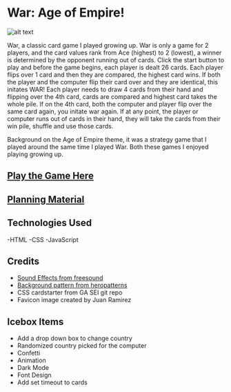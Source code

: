 # War: Age of Empire!
![alt text](https://i.imgur.com/yUJCxBH.jpeg "War Card Game")

War, a classic card game I played growing up.  War  is only a game for 2 players, and the card values rank from Ace (highest) to 2 (lowest), a winner is determined by the opponent running out of cards.  Click the start button to play and before the game begins, each player is dealt 26 cards.  Each player flips over 1 card and then they are compared, the highest card wins. If both the player and the computer flip their card over and they are identical, this initates WAR!  Each player needs to draw 4 cards from their hand and flipping over the 4th card, cards are compared and highest card takes the whole pile.  If on the 4th card, both the computer and player flip over the same card again, you initate war again.  If at any point, the player or computer runs out of cards in their hand, they will take the cards from their win pile, shuffle and use those cards.

Background on the Age of Empire theme, it was a strategy game that I played around the same time I played War.  Both these games I enjoyed playing growing up.


##  [Play the Game Here](https://warthecardgame-btf.netlify.app)

## [Planning Material](https://docs.google.com/document/d/1a47oebq-Orz1j7DWTSFy0RwLvQxCOgTKB443srCqFo4/edit)

## Technologies Used

-HTML
-CSS
-JavaScript

## Credits

- [Sound Effects from freesound](https://freesound.org)
- [Background pattern from heropatterns](https://heropatterns.com)
- CSS cardstarter from GA SEI git repo
- Favicon image created by Juan Ramirez

## Icebox Items

- Add a drop down box to change country
- Randomized country picked for the computer
- Confetti
- Animation
- Dark Mode
- Font Design
- Add set timeout to cards
